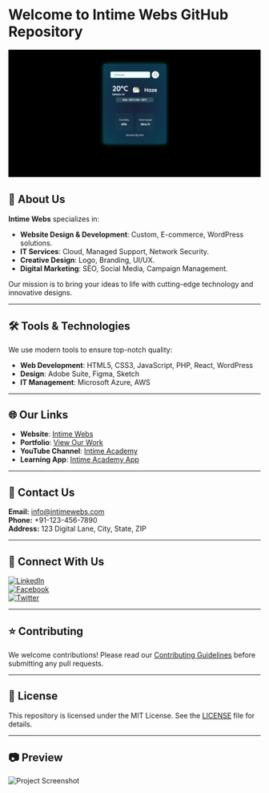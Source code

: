 # **Welcome to Intime Webs GitHub Repository**  
![Banner Image](https://github.com/intimealok/weather-app/blob/main/images/Screenshot%20(150).png)  

## 🚀 **About Us**  
**Intime Webs** specializes in:  
- **Website Design & Development**: Custom, E-commerce, WordPress solutions.  
- **IT Services**: Cloud, Managed Support, Network Security.  
- **Creative Design**: Logo, Branding, UI/UX.  
- **Digital Marketing**: SEO, Social Media, Campaign Management.  

Our mission is to bring your ideas to life with cutting-edge technology and innovative designs.  

---

## 🛠 **Tools & Technologies**  
We use modern tools to ensure top-notch quality:  
- **Web Development**: HTML5, CSS3, JavaScript, PHP, React, WordPress  
- **Design**: Adobe Suite, Figma, Sketch  
- **IT Management**: Microsoft Azure, AWS  

---

## 🌐 **Our Links**  
- **Website**: [Intime Webs](https://intimewebs.com)  
- **Portfolio**: [View Our Work](https://intimewebs.com/portfolio)  
- **YouTube Channel**: [Intime Academy](https://youtube.com/intimeacademy)  
- **Learning App**: [Intime Academy App](https://play.google.com/store/apps/details?id=intime.academy)  

---

## 📧 **Contact Us**  
**Email:** [info@intimewebs.com](mailto:info@intimewebs.com)  
**Phone:** +91-123-456-7890  
**Address:** 123 Digital Lane, City, State, ZIP  

---

## 🤝 **Connect With Us**  
[![LinkedIn](https://img.shields.io/badge/LinkedIn-Connect-blue)](https://linkedin.com/in/yourprofile)  
[![Facebook](https://img.shields.io/badge/Facebook-Follow-blue)](https://facebook.com/yourpage)  
[![Twitter](https://img.shields.io/badge/Twitter-Follow-blue)](https://twitter.com/yourprofile)  

---

## ⭐ **Contributing**  
We welcome contributions! Please read our [Contributing Guidelines](https://intimewebs.com/contributing) before submitting any pull requests.

---

## 📄 **License**  
This repository is licensed under the MIT License. See the [LICENSE](LICENSE) file for details.  

---

## 📷 **Preview**  
![Project Screenshot](https://via.placeholder.com/800x400?text=Screenshot+of+our+project)  
